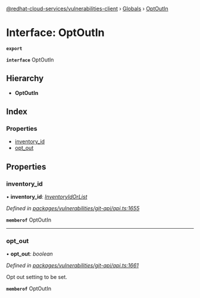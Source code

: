 [@redhat-cloud-services/vulnerabilities-client](../README.md) › [Globals](../globals.md) › [OptOutIn](optoutin.md)

# Interface: OptOutIn

**`export`** 

**`interface`** OptOutIn

## Hierarchy

* **OptOutIn**

## Index

### Properties

* [inventory_id](optoutin.md#inventory_id)
* [opt_out](optoutin.md#opt_out)

## Properties

###  inventory_id

• **inventory_id**: *[InventoryIdOrList](../globals.md#inventoryidorlist)*

*Defined in [packages/vulnerabilities/git-api/api.ts:1655](https://github.com/RedHatInsights/javascript-clients/blob/master/packages/vulnerabilities/git-api/api.ts#L1655)*

**`memberof`** OptOutIn

___

###  opt_out

• **opt_out**: *boolean*

*Defined in [packages/vulnerabilities/git-api/api.ts:1661](https://github.com/RedHatInsights/javascript-clients/blob/master/packages/vulnerabilities/git-api/api.ts#L1661)*

Opt out setting to be set.

**`memberof`** OptOutIn
